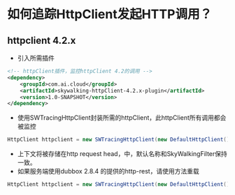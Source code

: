 # 如何追踪HttpClient发起HTTP调用？

## httpclient 4.2.x
- 引入所需插件
```xml
<!-- httpClient插件，监控httpClient 4.2的调用 -->
<dependency>
    <groupId>com.ai.cloud</groupId>
    <artifactId>skywalking-httpClient-4.2.x-plugin</artifactId>
    <version>1.0-SNAPSHOT</version>
</dependency>
```
- 使用SWTracingHttpClient封装所需的httpClient，此httpClient所有调用都会被监控
```java
HttpClient httpclient = new SWTracingHttpClient(new DefaultHttpClient());
```
- 上下文将被存储在http request head，中，默认名称和SkyWalkingFilter保持一致。
- 如果服务端使用dubbox 2.8.4 的提供的http-rest，请使用方法重载
```java
HttpClient httpclient = new SWTracingHttpClient(new DefaultHttpClient(), "Dubbo-Attachments");
```
